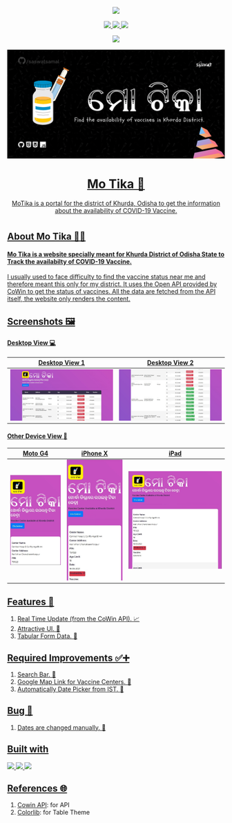 <p align="center"><a href="https://mo-tika.netlify.app/"/><img src="https://img.shields.io/badge/Visit-Mo%20Tika-orange?style=for-the-badge&logo=google-chrome" /></p>

<p align="center">
<img src="https://img.shields.io/github/languages/code-size/saswatsamal/MoTika?color=black&logo=python&logoColor=green&style=for-the-badge" />
<img src="https://img.shields.io/github/languages/top/saswatsamal/MoTika?color=gr&logo=html5&style=for-the-badge" />
<img src="https://img.shields.io/twitter/follow/TweetSaswat?color=blue&logo=twitter&style=for-the-badge" />
</p>

<p align="center">
<img src="https://api.netlify.com/api/v1/badges/a3a5939c-73bf-408e-8a8a-7a7c6245064a/deploy-status" />
</p>

<p align="center">
<img src="./assets/img/header.png"/>
<br>
<h1 align="center"> Mo Tika 💉</h1>
<p align="center"> MoTika is a portal for the district of Khurda, Odisha to get the information about the availability of COVID-19 Vaccine.</p>
<h1></h1>
</p>

## About Mo Tika 💉😷
#### Mo Tika is a website specially meant for Khurda District of Odisha State to Track the availabilty of COVID-19 Vaccine.

I usually used to face difficulty to find the vaccine status near me and therefore meant this only for my district. It uses the Open API provided by CoWin to get the status of vaccines. All the data are fetched from the API itself, the website only renders the content.

## Screenshots 🖼
#### Desktop View 💻
Desktop View 1 | Desktop View 2
------------ | -------------
![screenshotDesktop1.jpg](./assets/img/screenshotDesktop1.jpg) | ![screenshotDesktop2.jpg](./assets/img/screenshotDesktop2.jpg)

#### Other Device View 📱 
Moto G4 | iPhone X | iPad
------------ | ------------- | -------------
![screenshotMotoG4.jpg](./assets/img/screenshotMotoG4.jpg) | ![screenshotIPhoneX.jpg](./assets/img/screenshotIPhoneX.jpg) | ![screenshotIPad.jpg](./assets/img/screenshotIPad.jpg) |

## Features 🚀
1. Real Time Update (from the CoWin API). 📈
2. Attractive UI. 🌈
3. Tabular Form Data. 📑

## Required Improvements ✅➕
1. Search Bar. 🔎
2. Google Map Link for Vaccine Centers. 💉
3. Automatically Date Picker from IST. 📅

## Bug 🐜
1. Dates are changed manually. 📅

## Built with
<img src="https://user-images.githubusercontent.com/39031660/118551744-aa3e4480-b77b-11eb-8a9f-5d25de6d1201.png" width=40>
<img src="https://user-images.githubusercontent.com/39031660/118551769-b1655280-b77b-11eb-9c74-aaaba18b09e8.png" width=40>
<img src="https://user-images.githubusercontent.com/39031660/118551776-b4604300-b77b-11eb-925d-6ff621a2b293.png" width=40>


## References 🌐

1. [Cowin API](https://apisetu.gov.in/public/marketplace/api/cowin): for API
2. [Colorlib](https://colorlib.com/): for Table Theme
